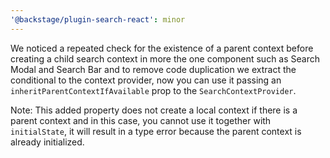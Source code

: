 ```yaml
---
'@backstage/plugin-search-react': minor
---
```


We noticed a repeated check for the existence of a parent context before creating a child search context in more the one component such as Search Modal and Search Bar and to remove code duplication we extract the conditional to the context provider, now you can use it passing an `inheritParentContextIfAvailable` prop to the `SearchContextProvider`.

Note: This added property does not create a local context if there is a parent context and in this case, you cannot use it together with `initialState`, it will result in a type error because the parent context is already initialized.
